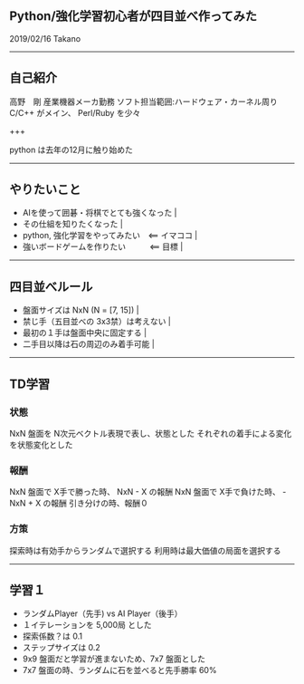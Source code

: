 ## Python/強化学習初心者が四目並べ作ってみた

2019/02/16 Takano

---

## 自己紹介

高野　剛
産業機器メーカ勤務
ソフト担当範囲:ハードウェア・カーネル周り
C/C++ がメイン、 Perl/Ruby を少々

+++

python は去年の12月に触り始めた



---

## やりたいこと

- AIを使って囲碁・将棋でとても強くなった |
- その仕組を知りたくなった |
- python, 強化学習をやってみたい　<== イマココ |
- 強いボードゲームを作りたい　　　<== 目標 |

---

## 四目並べルール

- 盤面サイズは NxN (N = [7, 15]) |
- 禁じ手（五目並べの 3x3禁）は考えない |
- 最初の１手は盤面中央に固定する |
- 二手目以降は石の周辺のみ着手可能 |

---

## TD学習

### 状態

NxN 盤面を N次元ベクトル表現で表し、状態とした
それぞれの着手による変化を状態変化とした

### 報酬

NxN 盤面で X手で勝った時、 NxN - X の報酬
NxN 盤面で X手で負けた時、 -NxN + X の報酬
引き分けの時、報酬０

### 方策

探索時は有効手からランダムで選択する
利用時は最大価値の局面を選択する

---

## 学習１

- ランダムPlayer（先手) vs AI Player（後手）
- １イテレーションを 5,000局 とした
- 探索係数？は 0.1
- ステップサイズは 0.2
- 9x9 盤面だと学習が進まないため、7x7 盤面とした
- 7x7 盤面の時、ランダムに石を並べると先手勝率 60%



